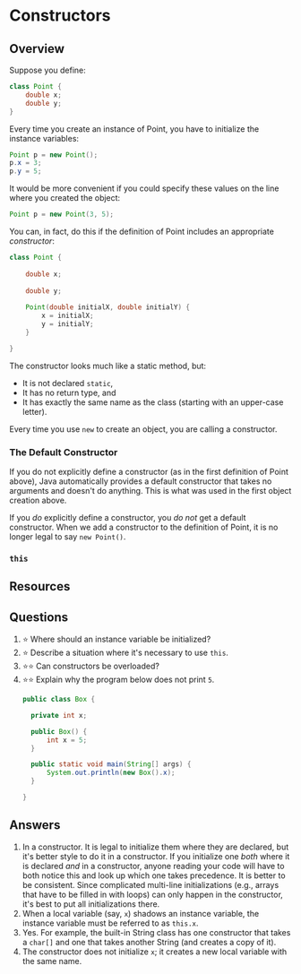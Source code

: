 # Constructors
## Overview
Suppose you define:

```java
class Point {
    double x;
    double y;
}
```

Every time you create an instance of Point, you have to initialize the instance variables:

```java
Point p = new Point();
p.x = 3;
p.y = 5;
```

It would be more convenient if you could specify these values on the line where you created the object:

```java
Point p = new Point(3, 5);
```

You can, in fact, do this if the definition of Point includes an appropriate *constructor*:

```java
class Point {
    
    double x;
    
    double y;
    
    Point(double initialX, double initialY) {
        x = initialX;
        y = initialY;
    }

}
```

The constructor looks much like a static method, but:

- It is not declared `static`,
- It has no return type, and
- It has exactly the same name as the class (starting with an upper-case letter).

Every time you use `new` to create an object, you are calling a constructor.

### The Default Constructor

If you do not explicitly define a constructor (as in the first definition of Point above), Java automatically provides a default constructor that takes no arguments and doesn't do anything. This is what was used in the first object creation above.

If you *do* explicitly define a constructor, you *do not* get a default constructor. When we add a constructor to the definition of Point, it is no longer legal to say `new Point()`.

### `this`




## Resources
## Questions
1. :star: Where should an instance variable be initialized?
1. :star: Describe a situation where it's necessary to use `this`.
1. :star::star: Can constructors be overloaded?
1. :star::star: Explain why the program below does not print `5`.
    ```java
    public class Box {

      private int x;

      public Box() {
          int x = 5;
      }

      public static void main(String[] args) {
          System.out.println(new Box().x);
      }

    }
    ```
## Answers
1. In a constructor. It is legal to initialize them where they are declared, but it's better style to do it in a constructor. If you initialize one *both* where it is declared *and* in a constructor, anyone reading your code will have to both notice this and look up which one takes precedence. It is better to be consistent. Since complicated multi-line initializations (e.g., arrays that have to be filled in with loops) can only happen in the constructor, it's best to put all initializations there.
1. When a local variable (say, `x`) shadows an instance variable, the instance variable must be referred to as `this.x`.
1. Yes. For example, the built-in String class has one constructor that takes a `char[]` and one that takes another String (and creates a copy of it).
1. The constructor does not initialize `x`; it creates a new local variable with the same name.
